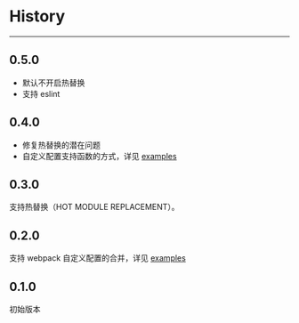 # History

---

## 0.5.0

- 默认不开启热替换
- 支持 eslint

## 0.4.0

- 修复热替换的潜在问题
- 自定义配置支持函数的方式，详见 [examples](./examples/customize-with-reactcss)

## 0.3.0

支持热替换（HOT MODULE REPLACEMENT）。

## 0.2.0

支持 webpack 自定义配置的合并，详见 [examples](./examples/customize-with-reactcss)

## 0.1.0

初始版本

